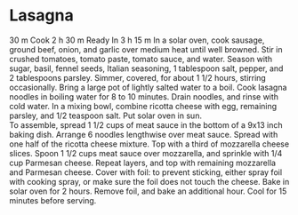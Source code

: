 # Lasagna
30 m
Cook
2 h 30 m
Ready In
3 h 15 m
In a solar oven, cook sausage, ground beef, onion, and garlic over medium heat until well browned. Stir in crushed tomatoes, tomato paste, tomato sauce, and water. Season with sugar, basil, fennel seeds, Italian seasoning, 1 tablespoon salt, pepper, and 2 tablespoons parsley. Simmer, covered, for about 1 1/2 hours, stirring occasionally.
Bring a large pot of lightly salted water to a boil. Cook lasagna noodles in boiling water for 8 to 10 minutes. Drain noodles, and rinse with cold water. In a mixing bowl, combine ricotta cheese with egg, remaining parsley, and 1/2 teaspoon salt.
Put solar oven in sun.  
To assemble, spread 1 1/2 cups of meat sauce in the bottom of a 9x13 inch baking dish. Arrange 6 noodles lengthwise over meat sauce. Spread with one half of the ricotta cheese mixture. Top with a third of mozzarella cheese slices. Spoon 1 1/2 cups meat sauce over mozzarella, and sprinkle with 1/4 cup Parmesan cheese. Repeat layers, and top with remaining mozzarella and Parmesan cheese. Cover with foil: to prevent sticking, either spray foil with cooking spray, or make sure the foil does not touch the cheese.
Bake in solar oven for 2 hours. Remove foil, and bake an additional hour. Cool for 15 minutes before serving.
